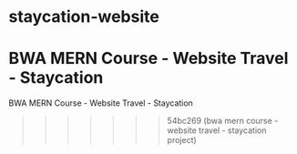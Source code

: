 # staycation-website
BWA MERN Course - Website Travel - Staycation
=======
BWA MERN Course - Website Travel - Staycation
>>>>>>> 54bc269 (bwa mern course - website travel -  staycation project)
